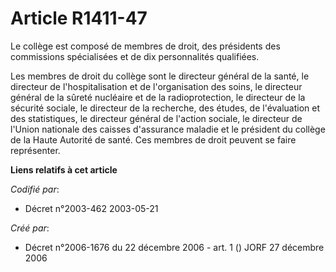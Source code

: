 # Article R1411-47

Le collège est composé de membres de droit, des présidents des commissions spécialisées et de dix personnalités qualifiées.

Les membres de droit du collège sont le directeur général de la santé, le directeur de l'hospitalisation et de l'organisation
des soins, le directeur général de la sûreté nucléaire et de la radioprotection, le directeur de la sécurité sociale, le
directeur de la recherche, des études, de l'évaluation et des statistiques, le directeur général de l'action sociale, le
directeur de l'Union nationale des caisses d'assurance maladie et le président du collège de la Haute Autorité de santé. Ces
membres de droit peuvent se faire représenter.

**Liens relatifs à cet article**

_Codifié par_:

  - Décret n°2003-462 2003-05-21

_Créé par_:

  - Décret n°2006-1676 du 22 décembre 2006 - art. 1 () JORF 27 décembre 2006
